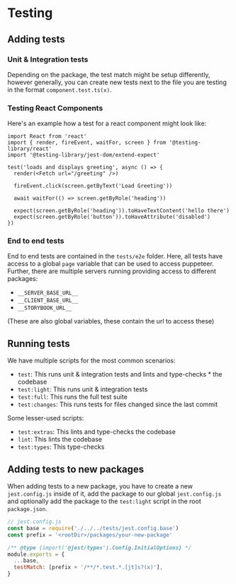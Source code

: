 # Testing

## Adding tests

### Unit & Integration tests

Depending on the package, the test match might be setup differently, however generally, you can create new tests next to the file you are testing in the format `component.test.ts(x)`.

### Testing React Components

Here's an example how a test for a react component might look like:

```tsx
import React from 'react'
import { render, fireEvent, waitFor, screen } from '@testing-library/react'
import '@testing-library/jest-dom/extend-expect'

test('loads and displays greeting', async () => {
  render(<Fetch url="/greeting" />)

  fireEvent.click(screen.getByText('Load Greeting'))

  await waitFor(() => screen.getByRole('heading'))

  expect(screen.getByRole('heading')).toHaveTextContent('hello there')
  expect(screen.getByRole('button')).toHaveAttribute('disabled')
})
```

### End to end tests

End to end tests are contained in the `tests/e2e` folder. Here, all tests have access to a global `page` variable that can be used to access puppeteer. Further, there are multiple servers running providing access to different packages:

- `__SERVER_BASE_URL__`
- `__CLIENT_BASE_URL__`
- `__STORYBOOK_URL__`

(These are also global variables, these contain the url to access these)

## Running tests

We have multiple scripts for the most common scenarios:

- `test`: This runs unit & integration tests and lints and type-checks \* the codebase
- `test:light`: This runs unit & integration tests
- `test:full`: This runs the full test suite
- `test:changes`: This runs tests for files changed since the last commit

Some lesser-used scripts:

- `test:extras`: This lints and type-checks the codebase
- `lint`: This lints the codebase
- `test:types`: This type-checks

## Adding tests to new packages

When adding tests to a new package, you have to create a new `jest.config.js` inside of it, add the package to our global `jest.config.js` and optionally add the package to the `test:light` script in the root `package.json`.

```js
// jest.config.js
const base = require('./../../tests/jest.config.base')
const prefix = '<rootDir>/packages/your-new-package'

/** @type {import('@jest/types').Config.InitialOptions} */
module.exports = {
  ...base,
  testMatch: [prefix + '/**/*.test.*.[jt]s?(x)'],
}
```
